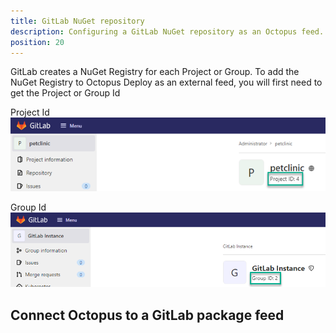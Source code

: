 ```yaml
---
title: GitLab NuGet repository
description: Configuring a GitLab NuGet repository as an Octopus feed.
position: 20
---
```

GitLab creates a NuGet Registry for each Project or Group.  To add the NuGet Registry to Octopus Deploy as an external feed, you will first need to get the Project or Group Id

Project Id
![GitLab Project Id](../images/gitlab-project-id.png)

Group Id
![GitLab Group Id](../images/gitlab-group-id.png)

## Connect Octopus to a GitLab package feed
